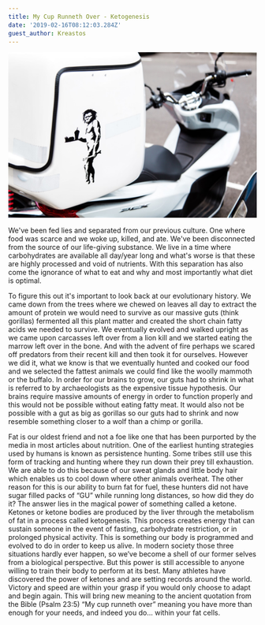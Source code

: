 ```yaml
---
title: My Cup Runneth Over - Ketogenesis
date: '2019-02-16T08:12:03.284Z'
guest_author: Kreastos
---
```


![Caveman](./caveman.jpg)

We've been fed lies and separated from our previous culture. One where food was scarce and we woke up, killed, and ate.  We've been disconnected from the source of our life-giving substance. We live in a time where carbohydrates are available all day/year long and what's worse is that these are highly processed and void of nutrients. With this separation has also come the ignorance of what to eat and why and most importantly what diet is optimal.

To figure this out it's important to look back at our evolutionary history.  We came down from the trees where we chewed on leaves all day to extract the amount of protein we would need to survive as our massive guts (think gorillas) fermented all this plant matter and created the short chain fatty acids we needed to survive. We eventually evolved and walked upright as we came upon carcasses left over from a lion kill and we started eating the marrow left over in the bone. And with the advent of fire perhaps we scared off predators from their recent kill and then took it for ourselves.  However we did it, what we know is that we eventually hunted and cooked our food and we selected the fattest animals we could find like the woolly mammoth or the buffalo. In order for our brains to grow, our guts had to shrink in what is referred to by archaeologists as the expensive tissue hypothesis.   Our brains require massive amounts of energy in order to function properly and this would not be possible without eating fatty meat. It would also not be possible with a gut as big as gorillas so our guts had to shrink and now resemble something closer to a wolf than a chimp or gorilla.  

Fat is our oldest friend and not a foe like one that has been purported by the media in most articles about nutrition.  One of the earliest hunting strategies used by humans is known as persistence hunting. Some tribes still use this form of tracking and hunting where they run down their prey till exhaustion.  We are able to do this because of our sweat glands and little body hair which enables us to cool down where other animals overheat. The other reason for this is our ability to burn fat for fuel, these hunters did not have sugar filled packs of “GU” while running long distances, so how did they do it? The answer lies in the magical power of something called a ketone.  Ketones or ketone bodies are produced by the liver through the metabolism of fat in a process called ketogenesis. This process creates energy that can sustain someone in the event of fasting, carbohydrate restriction, or in prolonged physical activity.  This is something our body is programmed and evolved to do in order to keep us alive.  In modern society those three situations hardly ever happen, so we’ve become a shell of our former selves from a biological perspective.  But this power is still accessible to anyone willing to train their body to perform at its best.  Many athletes have discovered the power of ketones and are setting records around the world. Victory and speed are within your grasp if you would only choose to adapt and begin again.  This will bring new meaning to the ancient quotation from the Bible (Psalm 23:5) “My cup runneth over” meaning you have more than enough for your needs, and indeed you do... within your fat cells.
